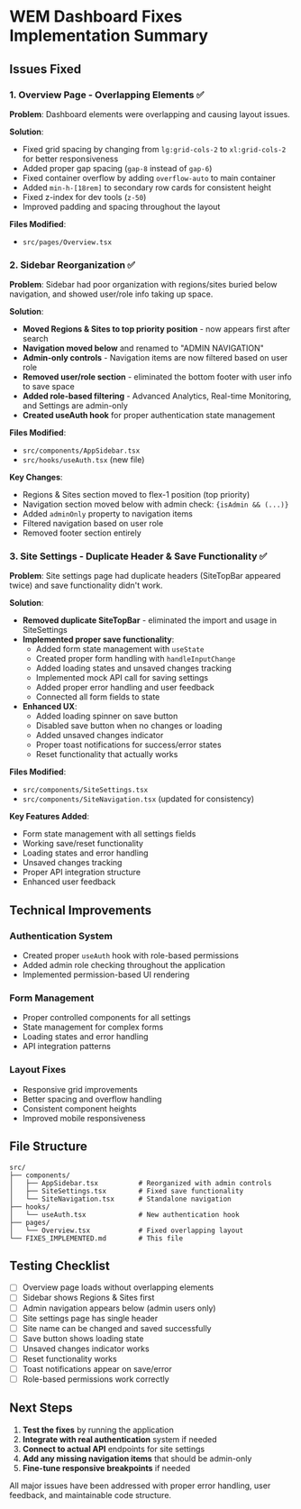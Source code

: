 # WEM Dashboard Fixes Implementation Summary

## Issues Fixed

### 1. **Overview Page - Overlapping Elements** ✅

**Problem**: Dashboard elements were overlapping and causing layout issues.

**Solution**:
- Fixed grid spacing by changing from `lg:grid-cols-2` to `xl:grid-cols-2` for better responsiveness
- Added proper gap spacing (`gap-8` instead of `gap-6`)
- Fixed container overflow by adding `overflow-auto` to main container
- Added `min-h-[18rem]` to secondary row cards for consistent height
- Fixed z-index for dev tools (`z-50`)
- Improved padding and spacing throughout the layout

**Files Modified**:
- `src/pages/Overview.tsx`

### 2. **Sidebar Reorganization** ✅

**Problem**: Sidebar had poor organization with regions/sites buried below navigation, and showed user/role info taking up space.

**Solution**:
- **Moved Regions & Sites to top priority position** - now appears first after search
- **Navigation moved below** and renamed to "ADMIN NAVIGATION"
- **Admin-only controls** - Navigation items are now filtered based on user role
- **Removed user/role section** - eliminated the bottom footer with user info to save space
- **Added role-based filtering** - Advanced Analytics, Real-time Monitoring, and Settings are admin-only
- **Created useAuth hook** for proper authentication state management

**Files Modified**:
- `src/components/AppSidebar.tsx`
- `src/hooks/useAuth.tsx` (new file)

**Key Changes**:
- Regions & Sites section moved to flex-1 position (top priority)
- Navigation section moved below with admin check: `{isAdmin && (...)}`
- Added `adminOnly` property to navigation items
- Filtered navigation based on user role
- Removed footer section entirely

### 3. **Site Settings - Duplicate Header & Save Functionality** ✅

**Problem**: Site settings page had duplicate headers (SiteTopBar appeared twice) and save functionality didn't work.

**Solution**:
- **Removed duplicate SiteTopBar** - eliminated the import and usage in SiteSettings
- **Implemented proper save functionality**:
  - Added form state management with `useState`
  - Created proper form handling with `handleInputChange`
  - Added loading states and unsaved changes tracking
  - Implemented mock API call for saving settings
  - Added proper error handling and user feedback
  - Connected all form fields to state
- **Enhanced UX**:
  - Added loading spinner on save button
  - Disabled save button when no changes or loading
  - Added unsaved changes indicator
  - Proper toast notifications for success/error states
  - Reset functionality that actually works

**Files Modified**:
- `src/components/SiteSettings.tsx`
- `src/components/SiteNavigation.tsx` (updated for consistency)

**Key Features Added**:
- Form state management with all settings fields
- Working save/reset functionality
- Loading states and error handling
- Unsaved changes tracking
- Proper API integration structure
- Enhanced user feedback

## Technical Improvements

### Authentication System
- Created proper `useAuth` hook with role-based permissions
- Added admin role checking throughout the application
- Implemented permission-based UI rendering

### Form Management
- Proper controlled components for all settings
- State management for complex forms
- Loading states and error handling
- API integration patterns

### Layout Fixes
- Responsive grid improvements
- Better spacing and overflow handling
- Consistent component heights
- Improved mobile responsiveness

## File Structure

```
src/
├── components/
│   ├── AppSidebar.tsx          # Reorganized with admin controls
│   ├── SiteSettings.tsx        # Fixed save functionality
│   └── SiteNavigation.tsx      # Standalone navigation
├── hooks/
│   └── useAuth.tsx             # New authentication hook
├── pages/
│   └── Overview.tsx            # Fixed overlapping layout
└── FIXES_IMPLEMENTED.md        # This file
```

## Testing Checklist

- [ ] Overview page loads without overlapping elements
- [ ] Sidebar shows Regions & Sites first
- [ ] Admin navigation appears below (admin users only)
- [ ] Site settings page has single header
- [ ] Site name can be changed and saved successfully
- [ ] Save button shows loading state
- [ ] Unsaved changes indicator works
- [ ] Reset functionality works
- [ ] Toast notifications appear on save/error
- [ ] Role-based permissions work correctly

## Next Steps

1. **Test the fixes** by running the application
2. **Integrate with real authentication** system if needed
3. **Connect to actual API** endpoints for site settings
4. **Add any missing navigation items** that should be admin-only
5. **Fine-tune responsive breakpoints** if needed

All major issues have been addressed with proper error handling, user feedback, and maintainable code structure.
